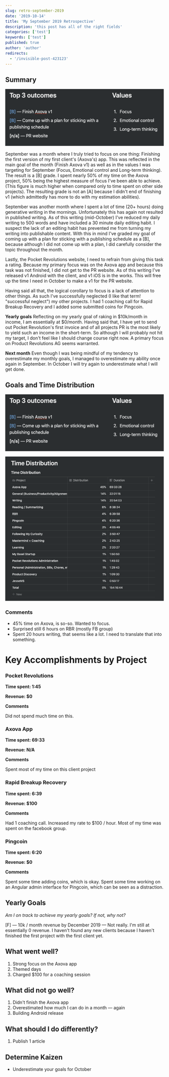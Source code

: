 ```yaml
---
slug: retro-september-2019
date: '2019-10-14'
title: 'My September 2019 Retrospective'
description: 'this post has all of the right fields'
categories: ['test']
keywords: ['test']
published: true
author: 'author'
redirects:
  - '/invisible-post-423123'
---
```


## Summary

[![](images/Screenshot-2019-10-14-at-13.08.27.png)](https://jessems.com/wp-content/uploads/2019/10/Screenshot-2019-10-14-at-13.08.27.png)

September was a month where I truly tried to focus on one thing: Finishing the first version of my first client's (Axova's) app. This was reflected in the main goal of the month (Finish Axova v1) as well as in the values I was targeting for September (Focus, Emotional control and Long-term thinking). The result is a \[B\] grade. I spent nearly 50% of my time on the Axova project, 50% being the highest measure of focus I've been able to achieve. (This figure is much higher when compared only to time spent on other side projects). The resulting grade is not an \[A\] because I didn't end of finishing v1 (which admittedly has more to do with my estimation abilities).

September was another month where I spent a lot of time (20+ hours) doing generative writing in the mornings. Unfortunately this has again not resulted in published writing. As of this writing (mid-October) I've reduced my daily writing to 500 words and have included a 30 minute daily editing habit. I suspect the lack of an editing habit has prevented me from turning my writing into publishable content. With this in mind I've graded my goal of coming up with a plan for sticking with a publishing schedule as a \[B\], because although I did not come up with a plan, I did carefully consider the topic throughout the month.

Lastly, the Pocket Revolutions website, I need to refrain from giving this task a rating. Because my primary focus was on the Axova app and because this task was not finished, I did not get to the PR website. As of this writing I've released v1 Android with the client, and v1 iOS is in the works. This will free up the time I need in October to make a v1 for the PR website.

Having said all that, the logical corollary to focus is a lack of attention to other things. As such I've successfully neglected (I like that term! "successful neglect") my other projects. I had 1 coaching call for Rapid Breakup Recovery and I added some submitted coins for Pingcoin.

**Yearly goals** Reflecting on my yearly goal of raking in $10k/month in income, I am essentially at $0/month. Having said that, I have yet to send out Pocket Revolution's first invoice and of all projects PR is the most likely to yield such an income in the short-term. So although I will probably not hit my target, I don't feel like I should change course right now. A primary focus on Product Revolutions AG seems warranted.

**Next month** Even though I was being mindful of my tendency to overestimate my monthly goals, I managed to overestimate my ability once again in September. In October I will try again to underestimate what I will get done.

## Goals and Time Distribution

[![](images/Screenshot-2019-10-14-at-13.08.27.png)](https://jessems.com/wp-content/uploads/2019/10/Screenshot-2019-10-14-at-13.08.27.png)

[![](images/Screenshot-2019-10-14-at-13.09.00.png)](https://jessems.com/wp-content/uploads/2019/10/Screenshot-2019-10-14-at-13.09.00.png)

### Comments

- 45% time on Axova, is so-so. Wanted to focus.
- Surprised still 6 hours on RBR (mostly FB group)
- Spent 20 hours writing, that seems like a lot. I need to translate that into something.

# Key Accomplishments by Project

### Pocket Revolutions

**Time spent: 1:45**

**Revenue: \$0**

**Comments**

Did not spend much time on this.

### Axova App

**Time spent: 69:33**

**Revenue: N/A**

**Comments**

Spent most of my time on this client project

### Rapid Breakup Recovery

**Time spent: 6:39**

**Revenue: \$100**

**Comments**

Had 1 coaching call. Increased my rate to \$100 / hour. Most of my time was spent on the facebook group.

### Pingcoin

**Time spent: 6:20**

**Revenue: \$0**

**Comments**

Spent some time adding coins, which is okay. Spent some time working on an Angular admin interface for Pingcoin, which can be seen as a distraction.

## Yearly Goals

_Am I on track to achieve my yearly goals? If not, why not?_

\[F\] — 10k / month revenue by December 2019 — Not really. I'm still at essentially 0 revenue. I haven't found any new clients because I haven't finished the first project with the first client yet.

## What went well?

1. Strong focus on the Axova app
2. Themed days
3. Charged \$100 for a coaching session

## What did not go well?

1. Didn't finish the Axova app
2. Overestimated how much I can do in a month — again
3. Building Android release

## What should I do differently?

1. Publish 1 article

## Determine Kaizen

- Underestimate your goals for October
